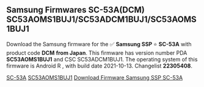 <h2>Samsung Firmwares SC-53A(DCM) SC53AOMS1BUJ1/SC53ADCM1BUJ1/SC53AOMS1BUJ1</h2>
Download the Samsung firmware for the ✅ <strong>Samsung SSP </strong> ⭐ <strong>SC-53A</strong> with product code <strong>DCM</strong> <strong> from Japan</strong>. This firmware has version number PDA <strong>SC53AOMS1BUJ1</strong> and CSC SC53ADCM1BUJ1. The operating system of this firmware is Android R , with build date 2021-10-13. Changelist <strong>22305408</strong>.


[SC-53A](https://samfirm.shop/samsung/model/SC-53A)
[SC53AOMS1BUJ1](https://samfirm.shop/samsung/pda/SC53AOMS1BUJ1)
[Download Firmware Samsung SSP SC-53A](https://samfirm.shop/samsung/firmware/473554)
